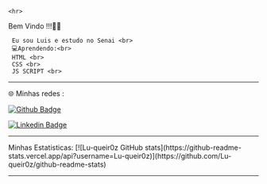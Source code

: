     <hr>
Bem Vindo !!!🙋‍♂️

     Eu sou Luis e estudo no Senai <br>
     💻Aprendendo:<br>
     HTML <br>
     CSS <br>
     JS SCRIPT <br>
   <hr>
 🌐 Minhas redes : 
  
[![Github Badge](https://img.shields.io/badge/-Github-000?style=flat-square&logo=Github&logoColor=white&link=https://github.com/Lu-queir0z)](https://github.com/Lu-queir0z)

[![Linkedin Badge](https://img.shields.io/badge/-LinkedIn-blue?style=flat-square&logo=Linkedin&logoColor=white&link=https://www.linkedin.com/in/cristianocorreademoraes/)](https://www.linkedin.com/in/cristianocorreademoraes/)
 
   <hr>
   Minhas Estatisticas:
       [![Lu-queir0z GitHub stats](https://github-readme-stats.vercel.app/api?username=Lu-queir0z)](https://github.com/Lu-queir0z/github-readme-stats)
   <hr>
